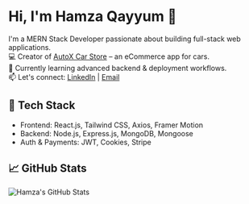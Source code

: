 # Hi, I'm Hamza Qayyum 👋

I'm a MERN Stack Developer passionate about building full-stack web applications.  
💻 Creator of [AutoX Car Store](https://github.com/yourusername/AutoX-CarStore) – an eCommerce app for cars.  
🌱 Currently learning advanced backend & deployment workflows.  
📫 Let's connect: [LinkedIn](https://www.linkedin.com/in/hamzaqayyum-/) | [Email](mailto:Dev.hamzaqayyum@gmail.com)

## 🚀 Tech Stack
- Frontend: React.js, Tailwind CSS, Axios, Framer Motion  
- Backend: Node.js, Express.js, MongoDB, Mongoose  
- Auth & Payments: JWT, Cookies, Stripe

## 📈 GitHub Stats
![Hamza's GitHub Stats](https://github-readme-stats.vercel.app/api?username=yourusername&show_icons=true&theme=radical)
